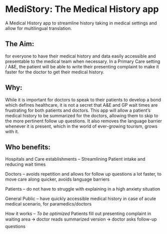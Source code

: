 # MediStory: The Medical History app

A Medical History app to streamline history taking in medical settings and allow for multilingual translation. 

## The Aim: 
for everyone to have their medical history and data easily accessible and presentable to the medical team when necessary. In a Primary Care setting / A&E, the patient will be able to write their presenting complaint to make it faster for the doctor to get their medical history. 

## Why:
While it is important for doctors to speak to their patients to develop a bond which defines healthcare, it is not a secret that A&E and GP wait times are frustrating for both patients and doctors. This app will allow a patient’s medical history to be summarized for the doctors, allowing them to skip to the more pertinent follow up questions. It also removes the language barrier whenever it is present, which in the world of ever-growing tourism, grows with it.

## Who benefits: 
Hospitals and Care establishments – Streamlining Patient intake and reducing wait times

Doctors – avoids repetition and allows for follow up questions a lot faster, to move care along quicker, avoids language barriers

Patients – do not have to struggle with explaining in a high anxiety situation

General Public – have quickly accessible medical history in case of acute medical scenario, for paramedics/doctors 



How it works – 
*To be optimized*
Patients fill out presenting complaint in waiting area 🡪 doctor reads summarized version 🡪 doctor asks follow-up questions
